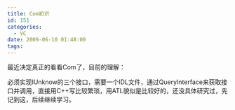 ```yaml
---
title: Com初识
id: 151
categories:
  - VC
date: 2009-06-10 01:48:00
tags:
---
```


    

最近决定真正的看看Com了，目前的理解：

必须实现IUnknow的三个接口，需要一个IDL文件，通过QueryInterface来获取接口并调用，直接用C++写比较繁琐，用ATL貌似是比较好的，还没具体研究过，先记到这，后续继续学习。

</div>